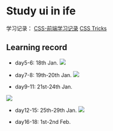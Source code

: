 # Study ui in ife

学习记录：
[CSS-前端学习记录](http://passer6y.fun/2019/01/29/CSS-%E5%89%8D%E7%AB%AF%E5%AD%A6%E4%B9%A0%E8%AE%B0%E5%BD%95/#more)
[CSS Tricks](http://passer6y.fun/2019/01/29/CSS%20Tricks/#more)

## Learning record
- day5-6: 18th Jan.
![](https://i.loli.net/2019/01/20/5c4432a1ca445.png)

- day7-8: 19th-20th Jan.
![](https://i.loli.net/2019/01/20/5c4431be6b73f.png)

- day9-11: 21st-24th Jan.

![](day9-11/day9-11.gif)

- day12-15: 25th-29th Jan.
![](https://i.loli.net/2019/01/29/5c4fc69d0dc92.png)

- day16-18: 1st-2nd Feb.
